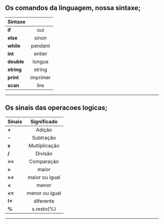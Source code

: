## Os comandos da linguagem, nossa sintaxe;

|      Sintaxe                 |            |  
| ---------------------------- |:----------:| 
| **if**                       | oui        |   
| **else**                     | sinon      |  
| **while**                    | pendant    |  
| **int**                      | entier     |   
| **double**                   | longue     |  
| **string**                   | string     |  
| **print**                    | imprimer   |
| **scan**                     | lire       |    




----------------------------------------------------


## Os sinais das operacoes logicas;
|      Sinais                 |  Significado  |  
| ----------------------------|:-------------:| 
| **+**                       | Adição        |   
| **-**                       | Subtração     |  
| **x**                       | Multiplicação |   
| **/**                       | Divisão       |  
| **==**                      | Comparação    |   
| **>**                       | maior         |  
| **>=**                      | maior ou igual|  
| **<**                       | menor         |  
| **<=**                      | menor ou igual|  
| **!=**                      | diferente     |    
| **%**                       | s.resto(%)    |   





---------------------------------------------------------


